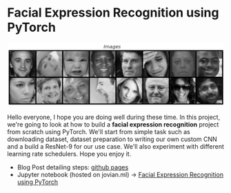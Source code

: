 # Facial Expression Recognition using PyTorch

![Cover image](un-transform.png)

Hello everyone, I hope you are doing well during these time. In this project, we're going to look at how to build a **facial expression recognition** project from scratch using PyTorch. We'll start from simple task such as downloading dataset, dataset preparation to writing our own custom CNN and a build a ResNet-9 for our use case. We'll also experiment with different learning rate schedulers. Hope you enjoy it.

- Blog Post detailing steps: [github pages](https://veb-101.github.io/Facial-Expression-Recognition/)
- Jupyter notebook (hosted on jovian.ml) -> [Facial Expression Recognition using PyTorch](https://jovian.ml/vaibhav-singh-3001/facial-expression-recognition)
